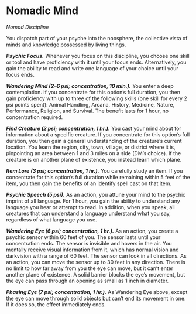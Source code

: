 # Nomadic Mind
*Nomad Discipline*

You dispatch part of your psyche into the noosphere, the collective vista of minds and knowledge possessed by living things.

***Psychic Focus.*** Whenever you focus on this discipline, you choose one skill or tool and have proficiency with it until your focus ends. Alternatively, you gain the ability to read and write one language of your choice until your focus ends.

***Wandering Mind (2–6 psi; concentration, 10 min.).*** You enter a deep contemplation. If you concentrate for this option’s full duration, you then gain proficiency with up to three of the following skills (one skill for every 2 psi points spent): Animal Handling, Arcana, History, Medicine, Nature, Performance, Religion, and Survival. The benefit lasts for 1 hour, no concentration required.

***Find Creature (2 psi; concentration, 1 hr.).*** You cast your mind about for information about a specific creature. If you concentrate for this option’s full duration, you then gain a general understanding of the creature’s current location. You learn the region, city, town, village, or district where it is, pinpointing an area between 1 and 3 miles on a side (DM’s choice). If the creature is on another plane of existence, you instead learn which plane.

***Item Lore (3 psi; concentration, 1 hr.).*** You carefully study an item. If you concentrate for this option’s full duration while remaining within 5 feet of the item, you then gain the benefits of an identify spell cast on that item.

***Psychic Speech (5 psi).*** As an action, you attune your mind to the psychic imprint of all language. For 1 hour, you gain the ability to understand any language you hear or attempt to read. In addition, when you speak, all creatures that can understand a language understand what you say, regardless of what language you use.

***Wandering Eye (6 psi; concentration, 1 hr.).*** As an action, you create a psychic sensor within 60 feet of you. The sensor lasts until your concentration ends. The sensor is invisible and hovers in the air. You mentally receive visual information from it, which has normal vision and darkvision with a range of 60 feet. The sensor can look in all directions. As an action, you can move the sensor up to 30 feet in any direction. There is no limit to how far away from you the eye can move, but it can’t enter another plane of existence. A solid barrier blocks the eye’s movement, but the eye can pass through an opening as small as 1 inch in diameter.

***Phasing Eye (7 psi; concentration, 1 hr.).*** As Wandering Eye above, except the eye can move through solid objects but can’t end its movement in one. If it does so, the effect immediately ends.
